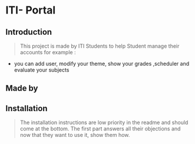 # ITI- Portal  

## Introduction

>This project is made by ITI Students to help Student manage their accounts for example : 
- you can add user, modify your theme, show your grades ,scheduler and evaluate your subjects 



## Made by

> 

## Installation

> The installation instructions are low priority in the readme and should come at the bottom. The first part answers all their objections and now that they want to use it, show them how.
